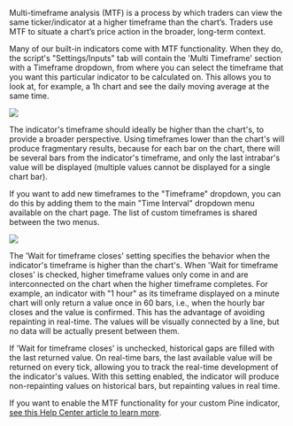 Multi-timeframe analysis (MTF) is a process by which traders can view the same ticker/indicator at a higher timeframe than the chart’s. Traders use MTF to situate a chart’s price action in the broader, long-term context. 

Many of our built-in indicators come with MTF functionality. When they do, the script's "Settings/Inputs" tab will contain the 'Multi Timeframe' section with a Timeframe dropdown, from where you can select the timeframe that you want this particular indicator to be calculated on. This allows you to look at, for example, a 1h chart and see the daily moving average at the same time.

![](https://s3.amazonaws.com/cdn.freshdesk.com/data/helpdesk/attachments/production/43406465235/original/V9cSWpyraYxp__xwofpEtUv7pvHIKno3cA.png?1682510008)

The indicator's timeframe should ideally be higher than the chart's, to provide a broader perspective. Using timeframes lower than the chart's will produce fragmentary results, because for each bar on the chart, there will be several bars from the indicator's timeframe, and only the last intrabar's value will be displayed (multiple values cannot be displayed for a single chart bar).

If you want to add new timeframes to the "Timeframe" dropdown, you can do this by adding them to the main "Time Interval" dropdown menu available on the chart page. The list of custom timeframes is shared between the two menus.

![](https://s3.amazonaws.com/cdn.freshdesk.com/data/helpdesk/attachments/production/43372505701/original/Oe71UJ25Nf3d6pqRFUaZX9GIy4mGbasugw.png?1668415099)

The 'Wait for timeframe closes' setting specifies the behavior when the indicator's timeframe is higher than the chart's. When 'Wait for timeframe closes' is checked, higher timeframe values only come in and are interconnected on the chart when the higher timeframe completes. For example, an indicator with "1 hour" as its timeframe displayed on a minute chart will only return a value once in 60 bars, i.e., when the hourly bar closes and the value is confirmed. This has the advantage of avoiding repainting in real-time. The values will be visually connected by a line, but no data will be actually present between them.

If 'Wait for timeframe closes' is unchecked, historical gaps are filled with the last returned value. On real-time bars, the last available value will be returned on every tick, allowing you to track the real-time development of the indicator's values. With this setting enabled, the indicator will produce non-repainting values on historical bars, but repainting values in real time.

If you want to enable the MTF functionality for your custom Pine indicator, [see this Help Center article to learn more](https://www.tradingview.com/chart/?solution=43000584445).